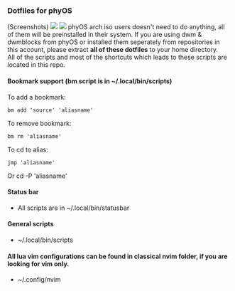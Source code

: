 ### Dotfiles for phyOS
(Screenshots)
<img src="https://github.com/FT-Labs/dwm-phyOS/blob/screenshots/screenshots/s4.png">
<img src="https://github.com/FT-Labs/dwm-phyOS/blob/screenshots/screenshots/s5.png">
phyOS arch iso users doesn't need to do anything, all of them will be preinstalled in their system.
If you are using dwm & dwmblocks from phyOS or installed them seperately from repositories in this account, please extract **all of these dotfiles** to your home directory. \
All of the scripts and most of the shortcuts which leads to these scripts are located in this repo.
#### Bookmark support (bm script is in ~/.local/bin/scripts)
To add a bookmark:

	bm add 'source' 'aliasname'

To remove bookmark:

	bm rm 'aliasname'
To cd to alias:

	jmp 'aliasname'
Or
        cd -P 'aliasname'

#### Status bar
- All scripts are in ~/.local/bin/statusbar
#### General scripts
- ~/.local/bin/scripts
#### All lua vim configurations can be found in classical nvim folder, if you are looking for vim only.
- ~/.config/nvim
